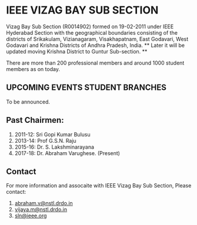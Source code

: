 # IEEE VIZAG BAY SUB SECTION
Vizag Bay Sub Section (R0014902) formed on 19-02-2011 under IEEE Hyderabad Section with the geographical boundaries consisting of the districts of Srikakulam, Vizianagaram, Visakhapatnam, East Godavari, West Godavari and Krishna Districts of Andhra Pradesh, India. ** Later it will be updated moving Krishna District to Guntur Sub-section. **

There are more than 200 professional members and around 1000 student members as on today.

## UPCOMING EVENTS	STUDENT BRANCHES	
To be announced.

## Past Chairmen:
1. 2011-12:	Sri Gopi Kumar Bulusu  
2. 2013-14:	Prof G.S.N. Raju  
3. 2015-16:	Dr. S. Lakshminarayana  
4. 2017-18:	Dr. Abraham Varughese. (Present)  

## Contact
For more information and assocaite with IEEE Vizag Bay Sub Section, Please contact:
1. abraham.v@nstl.drdo.in
2. vijaya.m@nstl.drdo.in
3. sln@ieee.org
